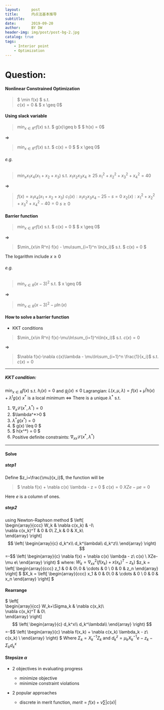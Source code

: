 ```yaml
---
layout:     post
title:      内点法基本推导
subtitle:   
date:       2019-09-20
author:     BY DW
header-img: img/post/post-bg-2.jpg
catalog: true
tags:
    - Interior point
    - Optimization
---
```


# Question:  
#### Nonlinear Constrained Optimization
>$ \min f(x) $
s.t.  
$c(x)=0$ & $ x \geq 0$  

#### Using slack variable  

>$\min_{x\in R^n} f(x)$
s.t.
$ g(x)\geq b $
$ h(x) = 0$ 

$\Rightarrow$

>$\min_{x\in R^n} f(x)$
s.t.
$ c(x) = 0 $
$ x \geq 0$ 

###### e.g.
> $\min_x x_1 x_4(x_1+x_2+x_3)$
s.t.
$x_1 x_2 x_3 x_4 \geq 25$
$x_1^2 + x_2^2 + x_3^2 + x_4^2 = 40$

$\Rightarrow$

> $f(x) = x_1 x_4(x_1+x_2+x_3)$
$c_1(x) : x_1 x_2 x_3 x_4 - 25 - s = 0$
$x_2(x) : x_1^2 + x_2^2 + x_3^2 + x_4^2 - 40 = 0$
$s \geq 0$

#### Barrier function
>$\min_{x\in R^n} f(x)$
s.t.
$ c(x) = 0 $
$ x \geq 0$ 

$\Rightarrow$

>$\min_{x\in R^n} f(x) - \mu\sum_{i=1}^n \ln(x_i)$
s.t.
$ c(x) = 0 $

The logarithm include $x\geq 0$

###### e.g.
>$\min_{x\in R} (x-3)^2$
s.t.
$ x \geq 0$

$\Rightarrow$

>$\min_{x\in R} (x-3)^2 - \mu\ln(x)$

#### How to solve a barrier function  
+ KKT conditions  

> $\min_{x\in R^n} f(x)-\mu\ln\sum_{i=1}^n\ln(x_i)$
s.t.
$c(x)=0$

$\Rightarrow$

> $\nabla f(x)-\nabla c(x)\lambda - \mu\ln\sum_{i=1}^n \frac{1}{x_i}$
s.t.
$c(x)=0$  
  
***  

##### KKT condition:  
$\min_{x\in R} f(x)$ s.t. $h_i(x)=0$ and $g_j(x)\leq 0$
Lagrangian:
$L(x,\mu,\lambda) = f(x)+\mu^th(x) + \lambda^t g(x)$
$x^*$ is a local minimum $\Leftrightarrow$ There is a unique $\lambda^*$ s.t.  
1. $\nabla_x \mathcal{L}(x^*,\lambda^*) = 0$
2. $\lambda^*>0 $
3. $\lambda^*g(x^*)=0$
4. $ g(x) \leq 0 $
5. $ h(x^*) = 0 $
6. Positive definite constraints: $\nabla_{xx}\mathcal{L}(x^*,\lambda^*)$ 
***

#### Solve 
##### step1
Define $z_i=\frac{\mu}{x_i}$, the function will be
>$ \nabla f(x) + \nabla c(x) \lambda - z = 0 $
$c(x) = 0$
$XZe-\mu e = 0$

Here $e$ is a column of ones.

##### step2
using Newton-Raphson method
$
\left[                 
  \begin{array}{ccc}
    W_k & \nabla c(x_k) & -I\\  
    \nabla c(x_k)^T & 0 & 0\\
    Z_k & 0 & X_k\\  
  \end{array}
\right]
$$
\left(
    \begin{array}{c}
    d_k^x\\
    d_k^\lambda\\
    d_k^z\\
    \end{array}
\right)
$$=-$$
\left(
    \begin{array}{c}
    \nabla f(x) + \nabla c(x) \lambda - z\\
    c(x) \\
    XZe-\mu e\\
    \end{array}
\right)
$
where:
$W_k = \nabla_{xx}^2 (f(x_k)+x(x_k)^T -z_k)$
$z_k = 
\left[
    \begin{array}{ccc}
    z_1 & 0 & 0\\
    0 & \cdots & 0 \\
    0 & 0 & z_n
    \end{array}
\right]
$
$X_k = 
\left[
    \begin{array}{ccc}
    x_1 & 0 & 0\\
    0 & \cdots & 0 \\
    0 & 0 & x_n
    \end{array}
\right]
$

#### Rearrange
$
\left[                 
  \begin{array}{cc}
    W_k+\Sigma_k & \nabla c(x_k)\\  
    \nabla c(x_k)^T & 0\\  
  \end{array}
\right]
$$
\left(
    \begin{array}{c}
    d_k^x\\
    d_k^\lambda\\
    \end{array}
\right)
$$=-$$
\left(
    \begin{array}{c}
    \nabla f(x_k) + \nabla c(x_k) \lambda_k - z\\
    c(x_k) \\
    \end{array}
\right)
$
Where $\Sigma_k = X_k^{-1}Z_k$
and $d_k^z = \mu_kX_k^{-1}e-z_k-\Sigma_kd_k^x$

#### Stepsize $\alpha$
+ 2 objectives in evaluating progress
  * minimize objective
  * minimize constraint violations

+ 2 popular approaches
  * discrete in merit function, $merit =f(x)+\nu \sum|c(x)|$